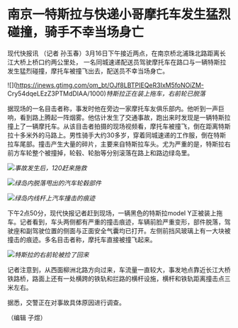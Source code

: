# 南京一特斯拉与快递小哥摩托车发生猛烈碰撞，骑手不幸当场身亡

现代快报讯 （记者 孙玉春）3月16日下午接近两点，在南京桥北浦珠北路距离长江大桥上桥口约两公里处，
一名同城速递配送员驾驶摩托车在路口与一辆特斯拉发生猛烈碰撞，摩托车被撞飞出去，配送员不幸当场身亡。

![](https://inews.gtimg.com/om_bt/OJf8LBTPIEQeR3IxM5foNOiZM-
Cry54dqeLEzZ3PTMdDIAA/1000)_特斯拉正在装上拖车，右前轮已脱落_

据现场的一名目击者称，事发时他在旁边一家摩托车友俱乐部内。他听到一声巨响，看到路上腾起一阵烟雾。他估计发生了交通事故，跑出来时发现是一辆特斯拉撞上了一辆摩托车。从该目击者拍摄的现场视频看，摩托车被撞飞，倒在距离特斯拉十多米外的马路上。男性骑手大约30多岁，穿着同城速递的工作服，倒在特斯拉车尾部。撞击产生大量的碎片，主要来自特斯拉车头。尤为严重的是，特斯拉右前方车轮整个被撞掉，轮毂、轮胎等分别滚落在路上和路边绿岛里。

![](https://inews.gtimg.com/om_bt/OvySSMN1ZPXjGii5GuLZBkomllWT8qMvzrvdVLdFHStAYAA/1000)_事故发生后，120赶来施救_

![](https://inews.gtimg.com/om_bt/OoqUtDXYeHwJXujyFsMZ8QNmwxnRRNzQYgkFeGpnNbuGYAA/1000)_绿岛内脱落甩出的汽车轮毂部件_

![](https://inews.gtimg.com/om_bt/Oh8xxZmt1KqzoCLvTYzdfDOjTQozqRSpCgMrFRC2DZuCgAA/1000)_绿岛内线杆上汽车撞击的痕迹_

下午2点50分，现代快报记者赶到现场，一辆黑色的特斯拉model
Y正被装上拖车。记者看到，车头两侧都有严重的撞击痕迹，车辆前脸严重变形，部件脱落，驾驶座和副驾驶位置的侧面与正面安全气囊均已打开。左侧前挡风玻璃上有一大块被撞击的痕迹。多名目击者称，摩托车直接被撞飞起来。

![](https://inews.gtimg.com/om_bt/OFZkRK08-0RQEy29ZTnjuGtJb9XyFNncxDoKzz6Z49TKEAA/1000)_特斯拉的右前轮被捡了回来_

记者注意到，从西面柳洲北路方向过来，车流量一直较大，事发地点靠近长江大桥铁路桥，路面上还有一处横跨的铁轨和拦路的横杆设施，横杆和铁轨距离撞击点三米左右。

据悉，交警正在对事故具体原因进行调查。

（编辑 子煜）

